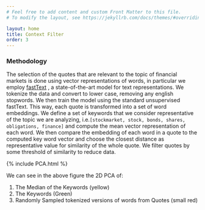 ```yaml
---
# Feel free to add content and custom Front Matter to this file.
# To modify the layout, see https://jekyllrb.com/docs/themes/#overriding-theme-defaults

layout: home
title: Context Filter
order: 3
---
```

### Methodology
The selection of the quotes that are relevant to the topic of financial markets is done using vector representations of words, in particular we employ [fastText](https://fasttext.cc/) , a state-of-the-art model for text representations.
We tokenize the data and convert to lower case, removing any english stopwords.
We then train the model using the standard unsupervised fastText. This way, each quote is transformed into a set of word embeddings. We define a set of keywords that we consider representative of the topic we are analyzing, i.e.`[stockmarket, stock, bonds, shares, obligations, finance]` and compute the mean vector representation of each word. We then compare the embedding of each word in a quote to the computed key word vector and choose the closest distance as representative value for similarity of the whole quote. We filter quotes by some threshold of similarity to reduce data.

{% include PCA.html %}

We can see in the above figure the 2D PCA of:
1. The Median of the Keywords (yellow)
2. The Keywords (Green)
3. Randomly Sampled tokenized versions of words from Quotes (small red)

